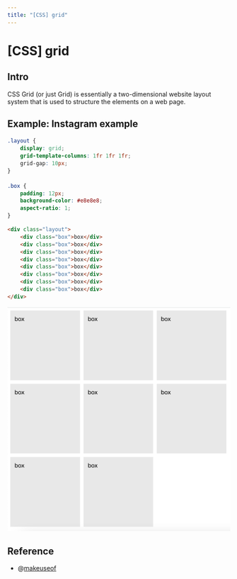 ```yaml
---
title: "[CSS] grid"
---
```


# [CSS] grid

## Intro

CSS Grid (or just Grid) is essentially a two-dimensional website layout system that is used to structure the elements on a web page.

## Example: Instagram example

```css
.layout {
    display: grid;
    grid-template-columns: 1fr 1fr 1fr;
    grid-gap: 10px;
}

.box {
    padding: 12px;
    background-color: #e8e8e8;
    aspect-ratio: 1;
}
```

```html
<div class="layout">
    <div class="box">box</div>
    <div class="box">box</div>
    <div class="box">box</div>
    <div class="box">box</div>
    <div class="box">box</div>
    <div class="box">box</div>
    <div class="box">box</div>
    <div class="box">box</div>
</div>
```

![grid](./img/grid.png)

## Reference

+ @[makeuseof](https://www.makeuseof.com/learn-how-to-build-two-dimensional-websites-with-css-grid/)
